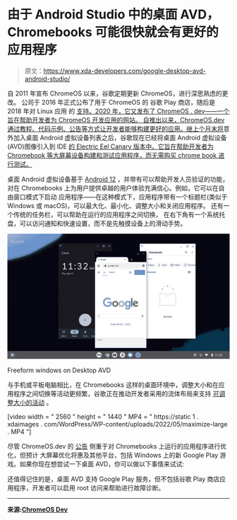 # 由于 Android Studio 中的桌面 AVD，Chromebooks 可能很快就会有更好的应用程序

> 原文：<https://www.xda-developers.com/google-desktop-avd-android-studio/>

自 2011 年宣布 ChromeOS 以来，谷歌定期更新 ChromeOS，进行深思熟虑的更改。 公司于 2016 年正式公布了用于 ChromeOS 的 谷歌 Play 商店，随后是 2018 年对 Linux 应用 的 [支持。2020 年，它又发布了 ChromeOS . dev——一个旨在帮助开发者为 ChromeOS 开发应用的网站。 自推出以来，ChromeOS.dev 通过教程、代码示例、公告等方式让开发者能够构建更好的应用。继上个月末将](https://www.xda-developers.com/linux-apps-chrome-os-overview-crostini/)意外加入桌面 Android 虚拟设备列表之后，谷歌现在已经将桌面 Android 虚拟设备(AVD)图像引入到 IDE [的 Electric Eel Canary 版本中。它旨在帮助开发者为 Chromebook 等大屏幕设备构建和测试应用程序，而无需购买 chrome book 进行测试。](https://www.xda-developers.com/google-play-games-on-windows-android-desktop-images/)

桌面 Android 虚拟设备基于 [Android 12](https://xda-developers.com/android-12) ，并带有可以帮助开发人员验证的功能， 对在 Chromebooks 上为用户提供卓越的用户体验充满信心。例如，它可以在自由窗口模式下启动 应用程序——在这种模式下，应用程序带有一个标题栏(类似于 Windows 或 macOS)，可以最大化、最小化、调整大小和关闭应用程序。 还有一个传统的任务栏，可以帮助在运行的应用程序之间切换， 在右下角有一个系统托盘，可以访问通知和快速设置，而不是先触摸设备上的滑动手势。

 <picture>![Freeform windows on Desktop AVD](img/00344027c55b254262d834473cf2c2f0.png)</picture> 

Freeform windows on Desktop AVD

与手机或平板电脑相比，在 Chromebooks 这样的桌面环境中，调整大小和在应用程序之间切换等活动更频繁，谷歌正在推动开发者采用[](https://chromeos.dev/en/android/window-management#window-dimensions)的流体布局来支持 [可调整大小的活动](https://developer.android.com/guide/topics/large-screens/multi-window-support#resizeableActivity) 。

[video width = " 2560 " height = " 1440 " MP4 = " https://static 1 . xdaimages . com/WordPress/WP-content/uploads/2022/05/maximize-large . MP4 "]

尽管 ChromeOS.dev 的 [公告](https://chromeos.dev/en/posts/desktop-avd-in-android-studio) 侧重于对 Chromebooks 上运行的应用程序进行优化，但预计 大屏幕优化将惠及其他平台，包括 Windows 上的新 Google Play 游戏。如果你现在想尝试一下桌面 AVD，你可以做以下事情来试试:

还值得记住的是，桌面 AVD 支持 Google Play 服务，但不包括谷歌 Play 商店应用程序，开发者可以启用 root 访问来帮助进行故障诊断。

* * *

**来源:[ChromeOS Dev](https://chromeos.dev/en/posts/desktop-avd-in-android-studio)**